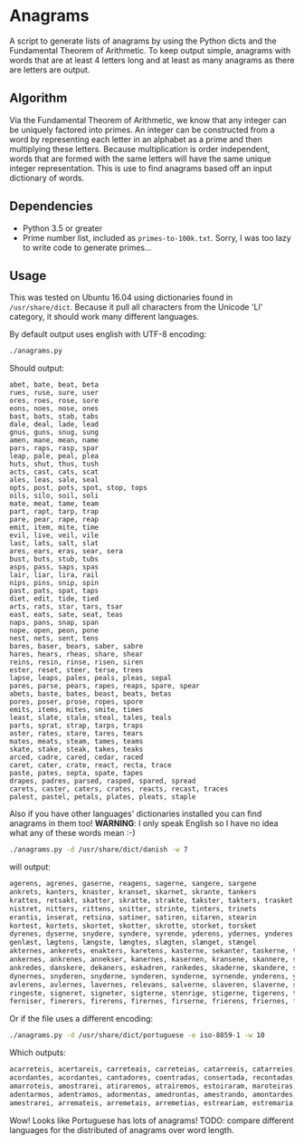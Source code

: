 # Anagrams

A script to generate lists of anagrams by using the Python dicts and the Fundamental Theorem of Arithmetic. To keep output simple, anagrams with words that are at least 4 letters long and at least as many anagrams as there are letters are output.


## Algorithm

Via the Fundamental Theorem of Arithmetic, we know that any integer can be
uniquely factored into primes. An integer can be constructed from a word by
representing each letter in an alphabet as a prime and then multiplying
these letters. Because multiplication is order independent, words that are
formed with the same letters will have the same unique integer
representation. This is use to find anagrams based off an input dictionary
of words.

## Dependencies

  * Python 3.5 or greater
  * Prime number list, included as `primes-to-100k.txt`. Sorry, I was too lazy to write code to generate primes...

## Usage

This was tested on Ubuntu 16.04 using dictionaries found in `/usr/share/dict`. Because it pull all characters from the Unicode 'Ll' category, it should work many different languages.

By default output uses english with UTF-8 encoding:

```bash
./anagrams.py
```

Should output:

```
abet, bate, beat, beta
rues, ruse, sure, user
ores, roes, rose, sore
eons, noes, nose, ones
bast, bats, stab, tabs
dale, deal, lade, lead
gnus, guns, snug, sung
amen, mane, mean, name
pars, raps, rasp, spar
leap, pale, peal, plea
huts, shut, thus, tush
acts, cast, cats, scat
ales, leas, sale, seal
opts, post, pots, spot, stop, tops
oils, silo, soil, soli
mate, meat, tame, team
part, rapt, tarp, trap
pare, pear, rape, reap
emit, item, mite, time
evil, live, veil, vile
last, lats, salt, slat
ares, ears, eras, sear, sera
bust, buts, stub, tubs
asps, pass, saps, spas
lair, liar, lira, rail
nips, pins, snip, spin
past, pats, spat, taps
diet, edit, tide, tied
arts, rats, star, tars, tsar
east, eats, sate, seat, teas
naps, pans, snap, span
nope, open, peon, pone
nest, nets, sent, tens
bares, baser, bears, saber, sabre
hares, hears, rheas, share, shear
reins, resin, rinse, risen, siren
ester, reset, steer, terse, trees
lapse, leaps, pales, peals, pleas, sepal
pares, parse, pears, rapes, reaps, spare, spear
abets, baste, bates, beast, beats, betas
pores, poser, prose, ropes, spore
emits, items, mites, smite, times
least, slate, stale, steal, tales, teals
parts, sprat, strap, tarps, traps
aster, rates, stare, tares, tears
mates, meats, steam, tames, teams
skate, stake, steak, takes, teaks
arced, cadre, cared, cedar, raced
caret, cater, crate, react, recta, trace
paste, pates, septa, spate, tapes
drapes, padres, parsed, rasped, spared, spread
carets, caster, caters, crates, reacts, recast, traces
palest, pastel, petals, plates, pleats, staple
```

Also if you have other languages' dictionaries installed you can find anagrams in them too! **WARNING**: I only speak English so I have no idea what any of these words mean :-)

```bash
./anagrams.py -d /usr/share/dict/danish -w 7
```

will output:

```txt
agerens, agrenes, gaserne, reagens, sagerne, sangere, sargene
ankrets, kanters, knaster, kranset, skarnet, skrante, tankers
krattes, retsakt, skatter, skratte, strakte, takster, takters, trasket
nistret, nitters, rittens, snitter, strinte, tinters, trinets
erantis, inserat, retsina, satiner, satiren, sitaren, stearin
kortest, kortets, skortet, skotter, skrotte, storket, torsket
dyrenes, dyserne, snydere, syndere, syrende, yderens, ydernes, ynderes
genlæst, lægtens, længste, længtes, slægten, slænget, stængel
akternes, ankerets, enakters, karetens, kasterne, sekanter, taskerne, trakeens
ankernes, ankrenes, annekser, kanernes, kasernen, kransene, skannere, skarnene
ankredes, danskere, dekaners, eskadren, rankedes, skaderne, skandere, skarende
dynernes, snyderen, snyderne, synderen, synderne, syrnende, ynderens, yndernes
avlerens, avlernes, lavernes, relevans, salverne, slaveren, slaverne, svalerne, valenser, velarens, versalen
ringeste, signeret, signeter, sigterne, stenrige, stigerne, tigerens, tigrenes
ferniser, finerers, firerens, firernes, firserne, frierens, friernes, friserne
```

Or if the file uses a different encoding:

```bash
./anagrams.py -d /usr/share/dict/portuguese -e iso-8859-1 -w 10
```

Which outputs:

```txt
acarreteis, acertareis, carreteais, carreteias, catarreeis, catarreies, estarrecia, recatareis, receitaras, recetarias, secretaria, secretaria
acordantes, acordantes, cantadores, coentradas, consertada, recontadas, descontara, encartados, encastrado, encrostada, estroncada
amarroteis, amostrarei, atiraremos, atrairemos, estoiraram, maroteiras, retomarias, retraiamos, sorteariam, tesoiraram
adentarmos, adentramos, adormentas, amedrontas, amestrando, amontardes, antedarmos, atendarmos, mastreando, desmontara, remontadas
amestrarei, arremateis, arremetais, arremetias, estreariam, estremaria, mastrearei, rematareis, reteimaras, retesariam
```

Wow! Looks like Portuguese has lots of anagrams! TODO: compare different languages for the distributed of anagrams over word length.